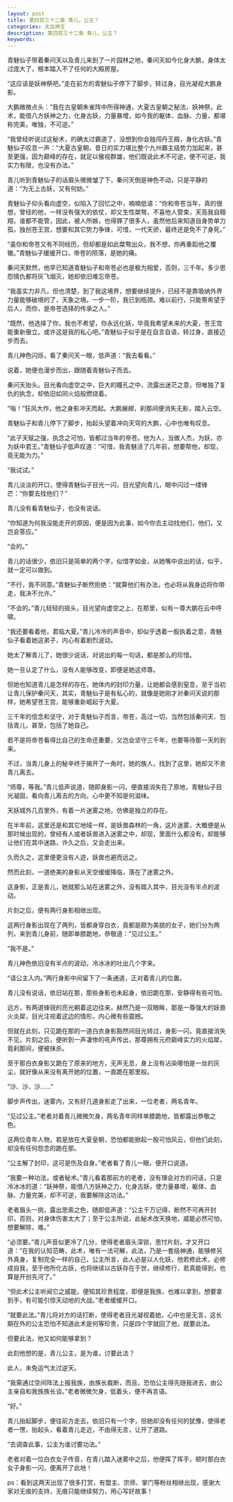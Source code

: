 ```yaml
---
layout: post
title: 第四百三十二章 青儿，公主？
categories: 太古神王
description: 第四百三十二章 青儿，公主？
keywords:
---
```


青魅仙子带着秦问天以及青儿来到了一片园林之地，秦问天如今化身大鹏，身体太过庞大了，根本踏入不了任何的大殿房屋。

“这应该是妖神祭吧。”走在前方的青魅仙子停下了脚步，转过身，目光凝视大鹏身影。

大鹏微微点头：“我在古皇朝朱雀阵中所得神通，大夏古皇朝之秘法，妖神祭，此术，能借八方妖神之力，化身古妖，力量暴增，如今我的躯体、血脉、力量，都堪称完美，唯独，不可逆。”

“我曾经听说过这秘术，的确太过霸道了，没想到你会独闯丹王殿，身化古妖。”青魅仙子叹息一声：“大夏古皇朝，昔日的实力堪比整个九州霸主级势力加起来，甚至更强，因为巅峰的存在，就足以傲视群雄，他们既说此术不可逆，便不可逆，我实力有限，也没有办法。”

青儿听到青魅仙子的话眉头微微皱了下，秦问天倒是神色不动，只是平静的道：“为无上古妖，又有何妨。”

青魅仙子仰头看向虚空，似陷入了回忆之中，喃喃低语：“你和帝苍当年，真的很想，曾经的他，一样没有强大的依仗，却又生性桀骜，不喜他人管束，天高我自翱翔，谁都不能管，因此，被人所嫉，也得罪了很多人，虽然他后来知道自身势单力孤，独创苍王宫，想要和其它势力争锋，可惜，一代天骄，最终还是免不了身死。”

“虽你和帝苍又有不同经历，但却都是如此桀骜出众，我不想，你再重蹈他之覆辙。”青魅仙子缓缓开口，帝苍的陨落，是她的痛。

秦问天默然，他早已知道青魅仙子和帝苍必也是极为相爱，否则，三千年。多少恩怨情仇都将灰飞烟灭，她却依旧难忘帝苍。

“我虽实力非凡，但也清楚，到了我这境界，想要继续提升，已经不是靠吸纳外界力量能够破境的了，天象之境。一步一阶，我已到瓶颈。难以前行，只能寄希望于后人，而你，是帝苍选择的传承之人。”

“既然，他选择了你，我也不希望，你永远化妖，毕竟我希望未来的大夏，苍王宫能重新傲立。或许这是我的私心吧。”青魅仙子似乎是在自言自语，转过身，直接迈步而去。

青儿神色闪烁，看了秦问天一眼，低声道：“我去看看。”

说着，她便也漫步而出，跟随着青魅仙子而去。

秦问天抬头。目光看向虚空之中，巨大的瞳孔之中，流露出迷茫之意，但唯独了复仇的执念，却依旧如同火焰般燃烧着。

“嗡！”狂风大作，他之身影冲天而起。大鹏展翅，刹那间便消失无影，踏入云空。

青魅仙子和青儿停下了脚步，抬起头望着冲向天穹的大鹏，心中也唯有叹息。

“此子天赋之强，执念之可怕，皆都过当年的帝苍。他为人，当做人杰，为妖，亦为妖中君王。”青魅仙子低声叹道：“可惜，我青魅活了几年前，想要帮他，却现，竟无能为力。”

“我试试。”

青儿淡淡的开口，使得青魅仙子目光一闪，目光望向青儿，眼中闪过一缕锋芒：“你要去找他们？”

青儿没有看青魅仙子，也没有说话。

“你知道为何我没能走开的原因，便是因为此事，如今你去主动找他们，他们，又岂会答应。”

“会的。”

青儿的话很少，依旧只是简单的两个字，似惜字如金，从她嘴中说出的话，似乎，就一定可以做到。

“不行，我不同意。”青魅仙子断然拒绝：“就算他们有办法，也必将从我身边将你带走，我决不允许。”

“不会的。”青儿轻轻的摇头，目光望向虚空之上，在那里，似有一尊大鹏在云中呼啸。

“我还要看着他，君临大夏。”青儿冷冷的声音中，却似乎透着一股执着之意，青魅仙子看着她这弟子，内心有着剧烈波动。

她太了解青儿了，她很少说话，对说出的每一句话，都是那么的珍惜。

她一旦认定了什么，没有人能够改变，即便是她这师尊。

但她也知道青儿是怎样的存在，她体内的封印力量，让她都会感到窒息，至于当初让青儿保护秦问天，其实，青魅仙子是有私心的，就像是她刚才对秦问天说的那样，她希望苍王宫，能够重新崛起于大夏。

三千年的信念和坚守，对于青魅仙子而言，帝苍，高过一切，当然包括秦问天、包括青儿，甚至，包括了她自己。

若不是将帝苍看得比自己的生命还重要，又岂会坚守三千年，也要等待那一天的到来。

不过，当青儿身上的秘辛终于揭开了一角时，她的族人，找到了这里，她却又不舍青儿离去。

“师尊，等我。”青儿低声说道，随即身影一闪，便直接消失在了原地，青魅仙子目光凝固，看向青儿离去的方向，心中更不知是何滋味。

天妖城外几百里外，有着一片迷雾之地，仿佛是独立的存在。

在半年前，这里还是和其它地域一样，是妖兽森林的一角，这片迷雾，大概便是从那时候出现的，曾经有人或者妖兽进入迷雾之中，却现，里面什么都没有，却能够让他们在其中迷路，许久之后，又会走出来。

久而久之，这里便更没有人迹，妖兽也避而远之。

然而此刻，一道绝美的身影从天空缓缓降临，落在了迷雾之外。

这身影，正是青儿，她就那么站在迷雾之外，没有踏入其中，目光没有半点的波动。

片刻之后，便有两行身影相继出现。

这两行身影出现在了两列，皆都身穿白衣，竟都是颇为美貌的女子，她们分为两列，来到青儿身前，随即单膝跪地，恭敬道：“见过公主。”

“我不是。”

青儿神色依旧没有半点的波动，冷冰冰的吐出几个字来。

“请公主入内。”两行身影中间留下了一条通道，正对着青儿的位置。

青儿没有说话，依旧站在那，那些身影也未起身，依旧跪在那，安静得有些可怕。

远方，有两道锋锐的亮光朝着这边往来，赫然乃是一双眼眸，那是一尊强大的妖兽火炎犀，目光注视着这边的情形，内心微有些震撼。

但就在此刻，只见跪在那的一道白衣身影豁然间目光转过，身影一闪，竟直接消失不见，片刻之后，便听到一声凄惨的吼声传出，那尊拥有元府巅峰实力的火焰犀，竟刹那间，便被抹杀。

至于那白衣身影又跪在了原来的地方，无声无息，身上没有沾染哪怕是一丝的灰尘，就好像从来没有离开她的位置，一直跪在那里般。

“沙、沙、沙……”

脚步声传出，迷雾内，又有好几道身影走了出来，一位老者，两名青年。

“见过公主。”老者对着青儿微微欠身，两名青年同样单膝跪地，皆都露出恭敬之色。

这两位青年人物，若是放在大夏皇朝，恐怕都能掀起一股可怕风云，但他们此刻，却没有任何怨念的跪在那。

“公主解了封印，这可是伤及自身。”老者看了青儿一眼，便开口说道。

“我要一种功法，或者秘术。”青儿看着那前方的老者，没有理会对方的问话，只是冷冰冰的道：“妖神祭，能借八方妖神之力，化身古妖，使力量暴增，躯体、血脉、力量完美，却不可逆，我要解除这功法。”

老者眉头一挑，露出思索之色，随即低声道：“公主千万记得，断然不可再开封印，否则，对身体伤害太大了；至于公主所说，此秘术改天换地，威能必然可怕，想要解除，难。”

“必须要。”青儿声音似更冷了几分，使得老者眉头深锁，思忖片刻，才又开口道：“在我的认知范畴，此术，唯有一法可解，此法，乃是一套级神通，能够修另外真身，复制完全一样的自己，公主所言，此人必是以人化妖，他若修此术，必修成自我，至于他所化古妖，也将继续以古妖存在于世，继续修行，若真能得到，也算是开创先河了。”

“但此术公主听闻它之威能，便知其珍贵程度，即便是我族，也难以拿到，想要拿到手，有可能引惊天动地的大战。”老者缓缓开口。

“就要此法。”青儿将对方的话打断，使得老者目光凝视着她，心中也是无言，这长期在外的公主恐怕不知道此术是何等珍贵，只是四个字就回了他，就要此法。

但要此法，他又如何能够拿到？

此刻他想的是，青儿公主，是为谁，讨要此法？

此人，未免运气太过逆天。

“我需通过空间阵法上报我族，由族长裁断，而且，恐怕公主得先随我进去，由公主亲自和我族族长谈。”老者微微欠身，低着头，便不再言语。

“好。”

青儿抬起脚步，便往前方走去，依旧只有一个字，但她却没有任何的犹豫，使得老者一愣，抬起头，看着青儿走近，不由得无言，让开了道路。

“去调查此事，公主为谁讨要功法。”

老者对着一位白衣女子传音，在青儿踏入迷雾中之后，他便挥了挥手，顿时那白衣女子身影一闪，便离开了此地！

ps：看到这两天出现了很多打赏，有盟主、宗师、掌门等粉丝相继出现，感谢大家对无痕的支持，无痕只能继续努力，用心写好故事！

